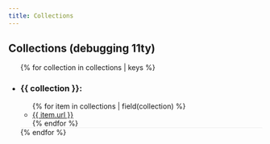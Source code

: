 ```yaml
---
title: Collections
---
```

<div class="w-full lg:max-w-full lg:flex shadow-lg mb-5">
<div class="bg-white w-full rounded-b lg:rounded-b-none lg:rounded-r p-4 flex flex-col justify-between leading-normal">
<div class="mb-8">
<h2 class="text-xl">Collections (debugging 11ty)</h2>
<ul>
{% for collection in collections | keys %}
<li>
<h3 class="text-lg">{{ collection }}:</h3>
<ul class="mt-2 mb-4" style="border-bottom: 1px solid #EEE;">
{% for item in collections | field(collection) %}
<li><a href="{{ item.url }}">{{ item.url }}</a></li>
{% endfor %}
</ul>
</li>
{% endfor %}
</ul>
</div>
</div>
</div>